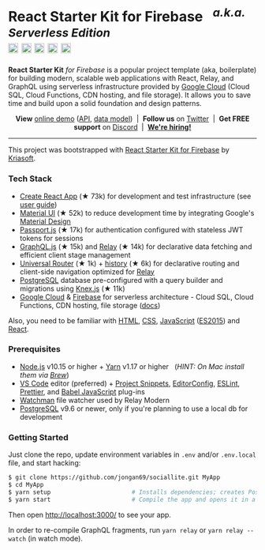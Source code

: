 <h1>
  React Starter Kit for Firebase &nbsp; <sup><i>a.k.a. Serverless Edition</i></sup><br>
  <a href="https://circleci.com/gh/kriasoft/react-firebase-starter"><img src="https://circleci.com/gh/kriasoft/react-firebase-starter.svg?style=svg" alt="Build Status" height="20" /></a>
  <img src="https://api.dependabot.com/badges/status?host=github&repo=kriasoft/react-firebase-starter" alt="Dependabot" height="20" />
  <a href="https://opencollective.com/react-firebase-starter"><img src="https://opencollective.com/react-firebase-starter/backers/badge.svg?maxAge=3600" height="20"></a>
  <a href="https://twitter.com/ReactStarter"><img src="https://img.shields.io/twitter/follow/ReactStarter.svg?style=social&amp;label=Follow&amp;maxAge=3600" alt="Twitter" height="20"></a>
  <a href="https://discord.gg/2nKEnKq"><img src="https://img.shields.io/badge/chat-Discord-green.svg?style=social&amp;maxAge=3600" height="20"></a>
</h1>

**React Starter Kit** _for Firebase_ is a popular project template (aka, boilerplate) for building
modern, scalable web applications with React, Relay, and GraphQL using serverless infrastructure
provided by <a href="https://cloud.google.com/">Google Cloud</a> (Cloud SQL, Cloud Functions, CDN
hosting, and file storage). It allows you to save time and build upon a solid foundation and
design patterns.

<p align="center"><strong>View</strong> <a href="https://firebase.reactstarter.com">online demo</a> (<a href="https://firebase.reactstarter.com/graphql">API</a>, <a href="https://firebase.reactstarter.com/graphql/model">data model</a>) &nbsp;|&nbsp; <strong>Follow us</strong> on <a href="https://twitter.com/ReactStarter">Twitter</a> &nbsp;|&nbsp; <strong>Get FREE support</strong> on <a href="https://discord.gg/2nKEnKq">Discord</a> &nbsp;|&nbsp; <a href="https://angel.co/company/kriasoft/jobs/"><strong>We're hiring!</strong></a></p>

---

This project was bootstrapped with [React Starter Kit for Firebase][rfs] by [Kriasoft][kriasoft].

### Tech Stack

- [Create React App][cra] (★ 73k) for development and test infrastructure (see [user guide][cradocs])
- [Material UI][mui] (★ 52k) to reduce development time by integrating Google's [Material Design][material]
- [Passport.js][passport] (★ 17k) for authentication configured with stateless JWT tokens for sessions
- [GraphQL.js][gqljs] (★ 15k) and [Relay][relay] (★ 14k) for declarative data fetching and efficient client stage management
- [Universal Router][router] (★ 1k) + [history][history] (★ 6k) for declarative routing and client-side navigation optimized for [Relay][relay]
- [PostgreSQL][psql] database pre-configured with a query builder and migrations using [Knex.js][knex] (★ 11k)
- [Google Cloud][gcp] & [Firebase][firebase] for serverless architecture - Cloud SQL, Cloud Functions, CDN hosting, file storage ([docs][fbdocs])

Also, you need to be familiar with [HTML][html], [CSS][css], [JavaScript][js] ([ES2015][es2015]) and [React](https://reactjs.org/docs/).


### Prerequisites

- [Node.js][nodejs] v10.15 or higher + [Yarn][yarn] v1.17 or higher &nbsp; (_HINT: On Mac install
  them via [Brew][brew]_)
- [VS Code][vc] editor (preferred) + [Project Snippets][vcsnippets], [EditorConfig][vceditconfig],
  [ESLint][vceslint], [Prettier][vcprettier], and [Babel JavaScript][vcjs] plug-ins
- [Watchman][watchman] file watcher used by Relay Modern
- [PostgreSQL][postgres] v9.6 or newer, only if you're planning to use a local db for development

### Getting Started

Just clone the repo, update environment variables in `.env` and/or `.env.local` file, and start
hacking:

```bash
$ git clone https://github.com/jongan69/sociallite.git MyApp
$ cd MyApp
$ yarn setup                       # Installs dependencies; creates PostgreSQL database
$ yarn start                       # Compile the app and opens it in a browser with "live reload"
```

Then open [http://localhost:3000/](http://localhost:3000/) to see your app.<br>

In order to re-compile GraphQL fragments, run `yarn relay` or `yarn relay --watch` (in watch mode).

[rfs]: https://github.com/kriasoft/react-firebase-starter
[kriasoft]: https://github.com/kriasoft
[telegram]: https://t.me/ReactStarter
[cra]: https://github.com/facebook/create-react-app
[cradocs]: https://github.com/facebook/create-react-app/blob/master/packages/react-scripts/template/README.md
[psql]: https://www.postgresql.org/
[cloudsql]: https://cloud.google.com/sql/
[knex]: http://knexjs.org/
[gqljs]: http://graphql.org/graphql-js/
[relay]: http://facebook.github.io/relay/
[mui]: https://material-ui-next.com/
[material]: https://material.io/
[passport]: http://www.passportjs.org/
[html]: https://developer.mozilla.org/en-US/docs/Web/HTML
[css]: https://developer.mozilla.org/en-US/docs/Web/CSS
[js]: https://developer.mozilla.org/en-US/docs/Web/JavaScript
[es2015]: http://babeljs.io/learn-es2015/
[react]: https://facebook.github.io/react/
[relay]: https://facebook.github.io/relay/
[gcp]: https://cloud.google.com/
[firebase]: https://firebase.google.com/
[fbdocs]: https://firebase.google.com/docs/web
[router]: https://github.com/kriasoft/universal-router
[history]: https://github.com/ReactTraining/history
[nodejs]: https://nodejs.org/
[yarn]: https://yarnpkg.com/
[brew]: https://brew.sh/
[wm]: https://facebook.github.io/watchman/
[relaycompiler]: http://facebook.github.io/relay/docs/relay-compiler.html
[vc]: https://code.visualstudio.com/
[vcsnippets]: https://marketplace.visualstudio.com/items?itemName=rebornix.project-snippets
[vceditconfig]: https://marketplace.visualstudio.com/items?itemName=EditorConfig.EditorConfig
[vceslint]: https://marketplace.visualstudio.com/items?itemName=dbaeumer.vscode-eslint
[vcprettier]: https://marketplace.visualstudio.com/items?itemName=esbenp.prettier-vscode
[vcjs]: https://marketplace.visualstudio.com/items?itemName=mgmcdermott.vscode-language-babel
[watchman]: https://github.com/facebook/watchman
[postgres]: https://www.postgresql.org/
[bc]: https://www.scootersoftware.com/
